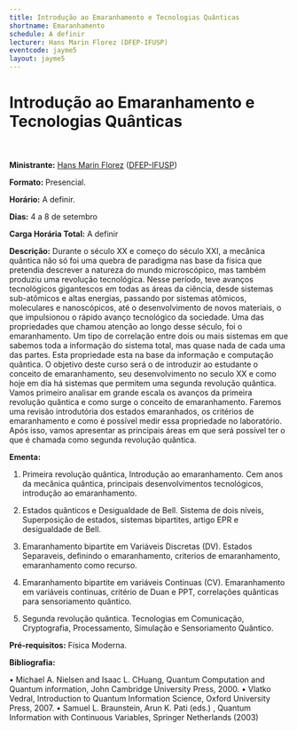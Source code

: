 ```yaml
---
title: Introdução ao Emaranhamento e Tecnologias Quânticas
shortname: Emaranhamento
schedule: A definir
lecturer: Hans Marin Florez (DFEP-IFUSP)
eventcode: jayme5
layout: jayme5
---
```

# Introdução ao Emaranhamento e Tecnologias Quânticas <br><br>

**Ministrante:** [Hans Marin Florez](http://lattes.cnpq.br/1843888896548639) ([DFEP-IFUSP](https://portal.if.usp.br/fep/))

**Formato:** Presencial.

**Horário:** A definir.

**Dias:** 4 a 8 de setembro 

**Carga Horária Total:** A definir

**Descrição:** Durante o século XX e começo do século XXI, a mecânica quântica não só foi uma quebra de paradigma nas
base da física que pretendia descrever a natureza do mundo microscópico, mas também produziu uma
revolução tecnológica. Nesse período, teve avanços tecnológicos gigantescos em todas as áreas da ciência,
desde sistemas sub-atômicos e altas energias, passando por sistemas atômicos, moleculares e nanoscópicos,
até o desenvolvimento de novos materiais, o que impulsionou o rápido avanço tecnológico da sociedade. Uma
das propriedades que chamou atenção ao longo desse século, foi o emaranhamento. Um tipo de correlação
entre dois ou mais sistemas em que sabemos toda a informação do sistema total, mas quase nada de cada uma
das partes. Esta propriedade esta na base da informação e computação quântica. O objetivo deste curso será o
de introduzir ao estudante o conceito de emaranhamento, seu desenvolvimento no seculo XX e como hoje em
dia há sistemas que permitem uma segunda revolução quântica. Vamos primeiro analisar em grande escala os
avanços da primeira revolução quântica e como surge o conceito de emaranhamento. Faremos uma revisão
introdutória dos estados emaranhados, os critérios de emaranhamento e como é possível medir essa
propriedade no laboratório. Após isso, vamos apresentar as principais áreas em que será possível ter o que é
chamada como segunda revolução quântica.

**Ementa:**

1. Primeira revolução quântica, Introdução ao emaranhamento. 
Cem anos da mecânica quântica, principais desenvolvimentos tecnológicos, introdução ao
emaranhamento.

3. Estados quânticos e Desigualdade de Bell.
Sistema de dois níveis, Superposição de estados, sistemas bipartites, artigo EPR e desigualdade
de Bell.

5. Emaranhamento bipartite em Variáveis Discretas (DV).
Estados Separaveis, definindo o emaranhamento, criterios de emaranhamento,
emaranhamento como recurso.

7. Emaranhamento bipartite em variáveis Continuas (CV).
Emaranhamento em variáveis continuas, critério de Duan e PPT, correlações quânticas para
sensoriamento quântico.

9. Segunda revolução quântica.
Tecnologias em Comunicação, Cryptografia, Processamento, Simulação e Sensoriamento
Quântico.

**Pré-requisitos:** Física Moderna.

**Bibliografia:**

• Michael A. Nielsen and Isaac L. CHuang, Quantum Computation and Quantum information, John Cambridge
University Press, 2000.
• Vlatko Vedral, Introduction to Quantum Information Science, Oxford University Press, 2007.
• Samuel L. Braunstein, Arun K. Pati (eds.) , Quantum Information with Continuous Variables, Springer
Netherlands (2003)
